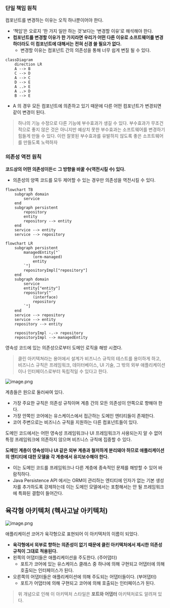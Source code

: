### 단일 책임 원칙

컴포넌트를 변경하는 이유는 오직 하나뿐이어야 한다.

- ‘책임’은 오로지 ‘한 가지 일만 하는 것’보다는 ‘변경할 이유’로 해석해야 한다.
- **컴포넌트를 변경할 이유가 한 가지라면 우리가 어떤 다른 이유로 소프트웨어를 변경하더라도 이 컴포넌트에 대해서는 전혀 신경 쓸 필요가 없다.**
  - 변경할 이유는 컴포넌트 간의 의존성을 통해 너무 쉽게 변질 될 수 있다.

```mermaid
classDiagram
	direction LR
	A --> B
	C --> D
	A --> C
	D --> E
	A ..> E
	A ..> D
	B --> E
```

- A 의 경우 모든 컴포넌트에 의존하고 있기 때문에 다른 어떤 컴포넌트가 변경되면 같이 변경이 된다.

> 하나의 기능 수정으로 다른 기능에 부수효과가 생길 수 있다. 부수효과가 무조건적으로 좋지 않은 것은 아니지만 예상치 못한 부수효과는 소프트웨어를 변경하기 힘들게 만들 수 있다.
> 이런 잘못된 부수효과를 유발하지 않도록 좋은 소프트웨어를 만들도록 노력하자

### 의존성 역전 원칙

**코드상의 어떤 의존성이든ㄷ 그 방향을 바꿀 수(역전시킬 수) 있다.**

- 의존성의 양쪽 코드를 모두 제어할 수 있는 경우만 의존성을 역전시킬 수 있다.

```mermaid
flowchart TB
	subgraph domain
		service
	end
	subgraph persistent
		repository
		entity
		repository --> entity
	end
	service --> entity
	service --> repository
```

```mermaid
flowchart LR
	subgraph persistent
		managedEntity["`
			(orm-managed)
			entity
		`"]
		repositoryImpl["repository"]
	end
 	subgraph domain
		service
		entity["entity"]
		repository["`
			(interface)
			repository
		`"]
	end
	service --> repository
	service --> entity
	repository --> entity

	repositoryImpl -.-> repository
	repositoryImpl --> managedEntity

```

영속성 코드에 있는 의존성으로부터 도메인 로직을 해방 시켰다.

> 클린 아키텍쳐라는 용어에서 설계가 비즈니스 규칙의 테스트를 용이하게 하고, 비즈니스 규칙은 프레임워크, 데이터베이스, UI 기술, 그 밖의 외부 애플리케이션이나 인터페이스로부터 독립적일 수 있다고 한다.

![image.png](attachment:00a9fbb5-b12b-4e45-8450-a1e503a6faa8:image.png)

계층들은 원으로 둘러싸여 있다.

- 가장 주요한 규칙은 의존성 규칙이며 계층 간의 모든 의존성이 안쪽으로 향해야 한다.
- 가장 안쪽인 코어에는 유스케이스에서 접근하는 도메인 엔티티들이 존재한다.
- 코어 주변으로는 비즈니스 규칙을 지원하는 다른 컴포넌트들이 있다.

도메인 코드에서는 어떤 영속성 프레임워크나 UI 프레임워크가 사용되는지 알 수 없어 특정 프레임워크에 의존하지 않으며 비즈니스 규칙에 집중할 수 있다.

**도메인 계층이 영속성이나 UI 같은 외부 계층과 철저하게 분리돼야 하므로 애플리케이션의 엔티티에 대한 모델을 각 계층에서 유지보수해야 한다.**

- 이는 도메인 코드를 프레임워크나 다른 계층에 종속적인 문제를 해방할 수 있어 바람직하다.
- Java Persistence API 에서는 ORM이 관리하는 엔티티에 인자가 없는 기본 생성자를 추가하도록 강제하는데 이는 도메인 모델에서는 포함해서는 안 될 프레임워크에 특화된 결합이 들어간다.

## 육각형 아키텍처 (헥사고날 아키텍처)

![image.png](attachment:85b997f6-13bd-4f21-8147-f3cd1012d228:image.png)

애플리케이션 코어가 육각형으로 표현되어 이 아키텍처의 이름이 되었다.

- **육각형에서 외부로 향하는 의존성이 없기 때문에 클린 아키텍처에서 제시한 의존성 규칙이 그대로 적용된다.**
- 왼쪽의 어댑터들은 애플리케이션을 주도한다. (주어댑터)
  - 포트가 코어에 있는 유스케이스 클래스 중 하나에 의해 구현되고 어댑터에 의해 호출되는 인터페이스가 된다.
- 오른쪽의 어댑터들은 애플리케이션에 의해 주도되는 어댑터들이다. (부어댑터)
  - 포트가 어댑터에 의해 구현되고 코어에 의해 호출되는 인터페이스가 된다.

> 위 개념으로 인해 이 아키텍처 스타일은 **포트와 어댑터** 아키텍처로도 알려져 있다.
